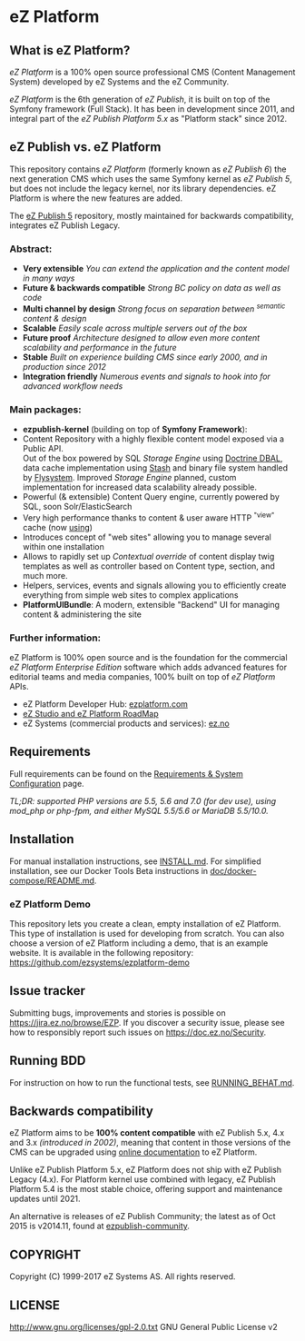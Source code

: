 # eZ Platform

## What is eZ Platform?
*eZ Platform* is a 100% open source professional CMS (Content Management System)
developed by eZ Systems and the eZ Community.

*eZ Platform* is the 6th generation of *eZ Publish*, it is built on top of the
Symfony framework (Full Stack). It has been in development since 2011, and
integral part of the *eZ Publish Platform 5.x* as "Platform stack" since 2012.

## eZ Publish vs. eZ Platform
This repository contains *eZ Platform* (formerly known as *eZ Publish 6*)
the next generation CMS which uses the same Symfony kernel as *eZ Publish 5*,
but does not include the legacy kernel, nor its library dependencies. eZ
Platform is where the new features are added.

The [eZ Publish 5](https://github.com/ezsystems/ezpublish-community) repository,
mostly maintained for backwards compatibility, integrates eZ Publish Legacy.

### Abstract:
- **Very extensible** *You can extend the application and the content model in many ways*
- **Future & backwards compatible** *Strong BC policy on data as well as code*
- **Multi channel by design** *Strong focus on separation between <sup>semantic</sup> content & design*
- **Scalable** *Easily scale across multiple servers out of the box*
- **Future proof** *Architecture designed to allow even more content scalability and performance in the future*
- **Stable** *Built on experience building CMS since early 2000, and in production since 2012*
- **Integration friendly** *Numerous events and signals to hook into for advanced workflow needs*

### Main packages:
- **ezpublish-kernel** (building on top of **Symfony Framework**):
 - Content Repository with a highly flexible content model exposed via a Public API.<br>
   Out of the box powered by SQL *Storage Engine* using [Doctrine DBAL](http://doctrine-dbal.readthedocs.org/en/latest/reference/configuration.html#driver),
   data cache implementation using [Stash](http://www.stashphp.com/Drivers.html) and binary file system handled by [Flysystem](https://github.com/thephpleague/flysystem#adapters).
   Improved *Storage Engine* planned, custom implementation for increased data scalability already possible.
 - Powerful (& extensible) Content Query engine, currently powered by SQL, soon Solr/ElasticSearch
 - Very high performance thanks to content & user aware HTTP <sup>"view"</sup> cache (now [using](https://github.com/FriendsOfSymfony/FOSHttpCacheBundle))
 - Introduces concept of "web sites" allowing you to manage several within one installation
 - Allows to rapidly set up *Contextual override* of content display twig templates as well as controller based on Content type, section, and much more.
 - Helpers, services, events and signals allowing you to efficiently create everything from simple web sites to complex applications
- **PlatformUIBundle**: A modern, extensible "Backend" UI for managing content & administering the site

### Further information:
eZ Platform is 100% open source and is the foundation for the commercial
*eZ Platform Enterprise Edition* software which adds advanced features for
editorial teams and media companies, 100% built on top of *eZ Platform* APIs.

- eZ Platform Developer Hub: [ezplatform.com](https://ezplatform.com/)
- [eZ Studio and eZ Platform RoadMap](http://doc.ez.no/roadmap)
- eZ Systems (commercial products and services): [ez.no](http://ez.no/)

## Requirements
Full requirements can be found on the
[Requirements & System Configuration](https://doc.ez.no/pages/viewpage.action?pageId=31429536)
page.

*TL;DR: supported PHP versions are 5.5, 5.6 and 7.0 (for dev use), using mod_php or php-fpm, and either MySQL 5.5/5.6 or MariaDB 5.5/10.0.*

## Installation
For manual installation instructions, see
[INSTALL.md](https://github.com/ezsystems/ezplatform/blob/master/INSTALL.md).
For simplified installation, see our Docker Tools Beta instructions in [doc/docker-compose/README.md](https://github.com/ezsystems/ezplatform/blob/master/doc/docker-compose/README.md).

### eZ Platform Demo
This repository lets you create a clean, empty installation of eZ Platform. This
type of installation is used for developing from scratch. You can also choose a
version of eZ Platform including a demo, that is an example website. It is
available in the following repository: https://github.com/ezsystems/ezplatform-demo

## Issue tracker
Submitting bugs, improvements and stories is possible on https://jira.ez.no/browse/EZP.
If you discover a security issue, please see how to responsibly report such
issues on https://doc.ez.no/Security.

## Running BDD
For instruction on how to run the functional tests, see
[RUNNING_BEHAT.md](https://github.com/ezsystems/ezplatform/blob/master/RUNNING_BEHAT.md).

## Backwards compatibility
eZ Platform aims to be **100% content compatible** with eZ Publish 5.x, 4.x and
3.x *(introduced in 2002)*, meaning that content in those versions of the CMS
can be upgraded using [online documentation](http://doc.ez.no/eZ-Publish/Upgrading)
to eZ Platform.

Unlike eZ Publish Platform 5.x, eZ Platform does not ship with eZ Publish Legacy
(4.x). For Platform kernel use combined with legacy, eZ Publish Platform 5.4 is
the most stable choice, offering support and maintenance updates until 2021.

An alternative is releases of eZ Publish Community; the latest as of Oct 2015 is
v2014.11, found at
[ezpublish-community](https://github.com/ezsystems/ezpublish-community).

## COPYRIGHT
Copyright (C) 1999-2017 eZ Systems AS. All rights reserved.

## LICENSE
http://www.gnu.org/licenses/gpl-2.0.txt GNU General Public License v2
